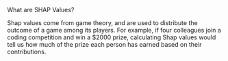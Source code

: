 What are SHAP Values?

Shap values come from game theory, and are used to distribute the outcome of a game among its players. For example, if four colleagues join a 
coding competition and win a $2000 prize, calculating Shap values would tell us how much of the prize each person has earned based on their contributions. 
